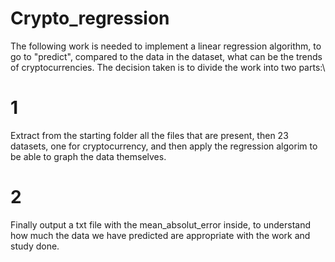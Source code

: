 # Crypto_regression
The following work is needed to implement a linear regression algorithm, to go to "predict", compared to the data in the dataset, what can be the trends of cryptocurrencies.
The decision taken is to divide the work into two parts:\
# 1
Extract from the starting folder all the files that are present, then 23 datasets, one for cryptocurrency, and then apply the regression algorim to be able to graph the data themselves. 
# 2
Finally output a txt file with the mean_absolut_error inside, to understand how much the data we have predicted are appropriate with the work and study done.
